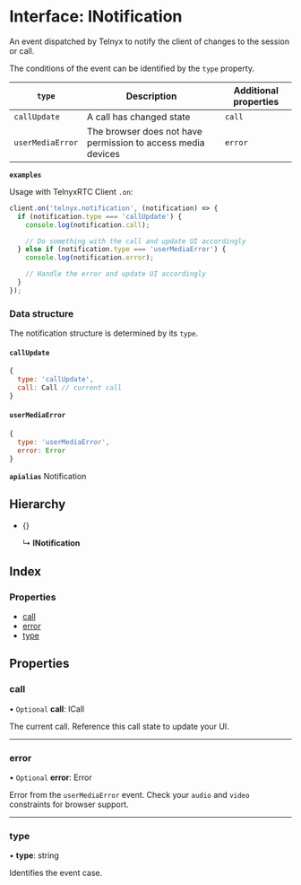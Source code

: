 # Interface: INotification

An event dispatched by Telnyx to notify the client of changes to the session or call.

The conditions of the event can be identified by the `type` property.

| `type` | Description | Additional properties |
|---|---|---|
| `callUpdate` | A call has changed state | `call` |
| `userMediaError` | The browser does not have permission to access media devices | `error` |

**`examples`** 

Usage with TelnyxRTC Client `.on`:
```js
client.on('telnyx.notification', (notification) => {
  if (notification.type === 'callUpdate') {
    console.log(notification.call);

    // Do something with the call and update UI accordingly
  } else if (notification.type === 'userMediaError') {
    console.log(notification.error);

    // Handle the error and update UI accordingly
  }
});
```

### Data structure

The notification structure is determined by its `type`.

#### `callUpdate`

```js
{
  type: 'callUpdate',
  call: Call // current call
}
```

#### `userMediaError`

```js
{
  type: 'userMediaError',
  error: Error
}
```

**`apialias`** Notification

## Hierarchy

* {}

  ↳ **INotification**

## Index

### Properties

* [call](inotification.md#call)
* [error](inotification.md#error)
* [type](inotification.md#type)

## Properties

### call

• `Optional` **call**: ICall

The current call. Reference this call state to update your UI.

___

### error

• `Optional` **error**: Error

Error from the `userMediaError` event.
Check your `audio` and `video` constraints for browser support.

___

### type

•  **type**: string

Identifies the event case.
